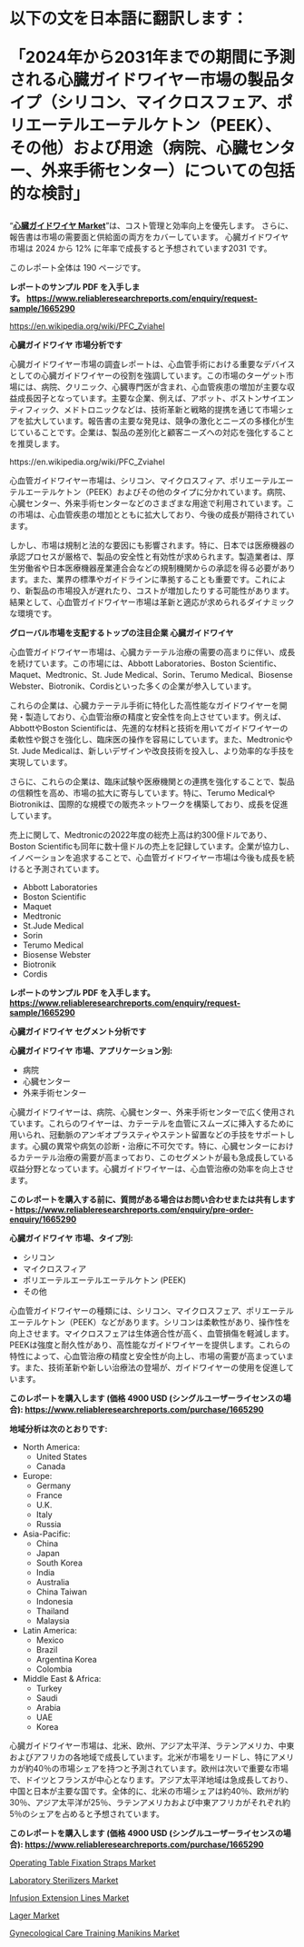 <p><h1>以下の文を日本語に翻訳します：

「2024年から2031年までの期間に予測される心臓ガイドワイヤー市場の製品タイプ（シリコン、マイクロスフェア、ポリエーテルエーテルケトン（PEEK）、その他）および用途（病院、心臓センター、外来手術センター）についての包括的な検討」</h1></p><p>&ldquo;<strong><a href="https://www.reliableresearchreports.com/cardiac-guidewires-r1665290">心臓ガイドワイヤ Market</a></strong>&rdquo;は、コスト管理と効率向上を優先します。 さらに、報告書は市場の需要面と供給面の両方をカバーしています。 心臓ガイドワイヤ 市場は 2024 から 12% に年率で成長すると予想されています2031 です。</p>
<p>このレポート全体は 190 ページです。</p>
<p><strong>レポートのサンプル PDF を入手します。&nbsp;<a href="https://www.reliableresearchreports.com/enquiry/request-sample/1665290">https://www.reliableresearchreports.com/enquiry/request-sample/1665290</a></strong></p>
<p><a href="https://en.wikipedia.org/wiki/PFC_Zviahel">https://en.wikipedia.org/wiki/PFC_Zviahel</a></p>
<p><strong>心臓ガイドワイヤ 市場分析です</strong></p>
<p><p>心臓ガイドワイヤー市場の調査レポートは、心血管手術における重要なデバイスとしての心臓ガイドワイヤーの役割を強調しています。この市場のターゲット市場には、病院、クリニック、心臓専門医が含まれ、心血管疾患の増加が主要な収益成長因子となっています。主要な企業、例えば、アボット、ボストンサイエンティフィック、メドトロニックなどは、技術革新と戦略的提携を通じて市場シェアを拡大しています。報告書の主要な発見は、競争の激化とニーズの多様化が生じていることです。企業は、製品の差別化と顧客ニーズへの対応を強化することを推奨します。</p></p>
<p>https://en.wikipedia.org/wiki/PFC_Zviahel</p>
<p><p>心血管ガイドワイヤー市場は、シリコン、マイクロスフィア、ポリエーテルエーテルエーテルケトン（PEEK）およびその他のタイプに分かれています。病院、心臓センター、外来手術センターなどのさまざまな用途で利用されています。この市場は、心血管疾患の増加とともに拡大しており、今後の成長が期待されています。</p><p>しかし、市場は規制と法的な要因にも影響されます。特に、日本では医療機器の承認プロセスが厳格で、製品の安全性と有効性が求められます。製造業者は、厚生労働省や日本医療機器産業連合会などの規制機関からの承認を得る必要があります。また、業界の標準やガイドラインに準拠することも重要です。これにより、新製品の市場投入が遅れたり、コストが増加したりする可能性があります。結果として、心血管ガイドワイヤー市場は革新と適応が求められるダイナミックな環境です。</p></p>
<p><strong>グローバル市場を支配するトップの注目企業 心臓ガイドワイヤ</strong></p>
<p><p>心血管ガイドワイヤー市場は、心臓カテーテル治療の需要の高まりに伴い、成長を続けています。この市場には、Abbott Laboratories、Boston Scientific、Maquet、Medtronic、St. Jude Medical、Sorin、Terumo Medical、Biosense Webster、Biotronik、Cordisといった多くの企業が参入しています。</p><p>これらの企業は、心臓カテーテル手術に特化した高性能なガイドワイヤーを開発・製造しており、心血管治療の精度と安全性を向上させています。例えば、AbbottやBoston Scientificは、先進的な材料と技術を用いてガイドワイヤーの柔軟性や鋭さを強化し、臨床医の操作を容易にしています。また、MedtronicやSt. Jude Medicalは、新しいデザインや改良技術を投入し、より効率的な手技を実現しています。</p><p>さらに、これらの企業は、臨床試験や医療機関との連携を強化することで、製品の信頼性を高め、市場の拡大に寄与しています。特に、Terumo MedicalやBiotronikは、国際的な規模での販売ネットワークを構築しており、成長を促進しています。</p><p>売上に関して、Medtronicの2022年度の総売上高は約300億ドルであり、Boston Scientificも同年に数十億ドルの売上を記録しています。企業が協力し、イノベーションを追求することで、心血管ガイドワイヤー市場は今後も成長を続けると予測されています。</p></p>
<p><ul><li>Abbott Laboratories</li><li>Boston Scientific</li><li>Maquet</li><li>Medtronic</li><li>St.Jude Medical</li><li>Sorin</li><li>Terumo Medical</li><li>Biosense Webster</li><li>Biotronik</li><li>Cordis</li></ul></p>
<p><strong>レポートのサンプル PDF を入手します。 <a href="https://www.reliableresearchreports.com/enquiry/request-sample/1665290">https://www.reliableresearchreports.com/enquiry/request-sample/1665290</a></strong></p>
<p><strong>心臓ガイドワイヤ セグメント分析です</strong></p>
<p><strong>心臓ガイドワイヤ 市場、アプリケーション別:</strong></p>
<p><ul><li>病院</li><li>心臓センター</li><li>外来手術センター</li></ul></p>
<p><p>心臓ガイドワイヤーは、病院、心臓センター、外来手術センターで広く使用されています。これらのワイヤーは、カテーテルを血管にスムーズに挿入するために用いられ、冠動脈のアンギオプラスティやステント留置などの手技をサポートします。心臓の異常や病気の診断・治療に不可欠です。特に、心臓センターにおけるカテーテル治療の需要が高まっており、このセグメントが最も急成長している収益分野となっています。心臓ガイドワイヤーは、心血管治療の効率を向上させます。</p></p>
<p><strong>このレポートを購入する前に、質問がある場合はお問い合わせまたは共有します - <a href="https://www.reliableresearchreports.com/enquiry/pre-order-enquiry/1665290">https://www.reliableresearchreports.com/enquiry/pre-order-enquiry/1665290</a></strong></p>
<p><strong>心臓ガイドワイヤ 市場、タイプ別:</strong></p>
<p><ul><li>シリコン</li><li>マイクロスフィア</li><li>ポリエーテルエーテルエーテルケトン (PEEK)</li><li>その他</li></ul></p>
<p><p>心血管ガイドワイヤーの種類には、シリコン、マイクロスフェア、ポリエーテルエーテルケトン（PEEK）などがあります。シリコンは柔軟性があり、操作性を向上させます。マイクロスフェアは生体適合性が高く、血管損傷を軽減します。PEEKは強度と耐久性があり、高性能なガイドワイヤーを提供します。これらの特性によって、心血管治療の精度と安全性が向上し、市場の需要が高まっています。また、技術革新や新しい治療法の登場が、ガイドワイヤーの使用を促進しています。</p></p>
<p><strong>このレポートを購入します (価格 4900 USD (シングルユーザーライセンスの場合): <a href="https://www.reliableresearchreports.com/purchase/1665290">https://www.reliableresearchreports.com/purchase/1665290</a></strong></p>
<p><strong>地域分析は次のとおりです:</strong></p>
<p><ul>
    <li>
        North America:
        <ul>
            <li>United States</li>
            <li>Canada</li>
        </ul>
    </li>
    <li>
        Europe:
        <ul>
            <li>Germany</li>
            <li>France</li>
            <li>U.K.</li>
            <li>Italy</li>
            <li>Russia</li>
        </ul>
    </li>
    <li>
        Asia-Pacific:
        <ul>
            <li>China</li>
            <li>Japan</li>
            <li>South Korea</li>
            <li>India</li>
            <li>Australia</li>
            <li>China Taiwan</li>
            <li>Indonesia</li>
            <li>Thailand</li>
            <li>Malaysia</li>
        </ul>
    </li>
    <li>
        Latin America:
        <ul>
            <li>Mexico</li>
            <li>Brazil</li>
            <li>Argentina Korea</li>
            <li>Colombia</li>
        </ul>
    </li>
    <li>
        Middle East & Africa:
        <ul>
            <li>Turkey</li>
            <li>Saudi</li>
            <li>Arabia</li>
            <li>UAE</li>
            <li>Korea</li>
        </ul>
    </li>
    </ul></p>
<p><p>心臓ガイドワイヤー市場は、北米、欧州、アジア太平洋、ラテンアメリカ、中東およびアフリカの各地域で成長しています。北米が市場をリードし、特にアメリカが約40％の市場シェアを持つと予測されています。欧州は次いで重要な市場で、ドイツとフランスが中心となります。アジア太平洋地域は急成長しており、中国と日本が主要な国です。全体的に、北米の市場シェアは約40％、欧州が約30％、アジア太平洋が25％、ラテンアメリカおよび中東アフリカがそれぞれ約5％のシェアを占めると予想されています。</p></p>
<p><strong>このレポートを購入します (価格 4900 USD (シングルユーザーライセンスの場合): <a href="https://www.reliableresearchreports.com/purchase/1665290">https://www.reliableresearchreports.com/purchase/1665290</a></strong></p>
<p><p><a href="https://medium.com/@kvbohdfy_7015/global-operating-table-fixation-straps-industry-analysis-report-operating-table-fixation-straps-6cce18cb74da">Operating Table Fixation Straps Market</a></p><p><a href="https://www.linkedin.com/pulse/global-laboratory-sterilizers-market-status-2024-2031-forecast-xrqfe?trackingId=unrUpSBuR4q9DqsBtayAjw%3D%3D">Laboratory Sterilizers Market</a></p><p><a href="https://medium.com/@kvbohdfy_7015/infusion-extension-lines-market-trends-and-regional-insights-forecasted-for-period-from-2024-to-c7743943b743">Infusion Extension Lines Market</a></p><p><a href="https://www.linkedin.com/pulse/lager-market-outlook-complete-industry-analysis-2024-2031-cmcrf?trackingId=bJkzpLQmSZ6WEIAcQ6td9Q%3D%3D">Lager Market</a></p><p><a href="https://github.com/NarcisoFerry/Market-Research-Report-List-1/blob/main/gynecological-care-training-manikins-market.md">Gynecological Care Training Manikins Market</a></p></p>
